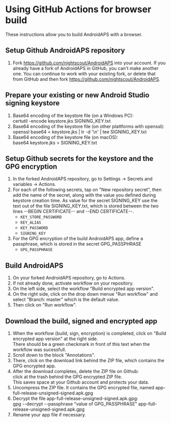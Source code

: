 # Using GitHub Actions for browser build

These instructions allow you to build AndroidAPS with a browser.


## Setup Github AndroidAPS repository

1. Fork https://github.com/nightscout/AndroidAPS into your account. If you already have a fork of AndroidAPS in GitHub, you can't make another one. You can continue to work with your existing fork, or delete that from GitHub and then fork https://github.com/nightscout/AndroidAPS.


## Prepare your existing or new Android Studio signing keystore

1. Base64 encoding of the keystore file (on a Windows PC):\
   certutil -encode keystore.jks SIGNING_KEY.txt
2. Base64 encoding of the keystore file (on other plattforms with openssl):\
   openssl base64 < keystore.jks | tr -d '\n' | tee SIGNING_KEY.txt
3. Base64 encoding of the keystore file (on macOS):\
   base64 keystore.jks > SIGNING_KEY.txt


## Setup Github secrets for the keystore and the GPG encryption

1. In the forked AndroidAPS repository, go to Settings -> Secrets and variables -> Actions.
1. For each of the following secrets, tap on "New repository secret", then add the name of the secret, along with the value you defined during keystore creation time. As value for the secret SIGNING_KEY use the text out of the file SIGNING_KEY.txt, which is stored between the two lines --BEGIN CERTIFICATE-- and --END CERTIFICATE--.  
    * `KEY_STORE_PASSWORD`
    * `KEY_ALIAS`
    * `KEY_PASSWORD`
    * `SIGNING_KEY`
1. For the GPG encryption of the build AndroidAPS app, define a passphrase, which is stored in the secret GPG_PASSPHRASE
    * `GPG_PASSPHRASE`


## Build AndroidAPS
1. On your forked AndroidAPS repository, go to Actions.
2. If not already done, activate workflow on your repository.
3. On the left side, select the workflow "Build encrypted app version".
4. On the right side, click on the drop down menue "Run workflow" and select "Branch: master" which is the default value.
5. Then click on "Run workflow".


## Download the build, signed and encrypted app
1. When the workflow (build, sign, encryption) is completed, click on "Build encrypted app version" at the right side.\
   There should be a green checkmark in front of this text when the workflow was sucessfull.
2. Scroll down to the block "Annotations".
3. There, click on the download link behind the ZIP file, which contains the GPG encrypted app.
4. After the download completes, delete the ZIP file on Github:\
   click at the trash behind the GPG encrypted ZIP file.\
   This saves space at your Github account and protects your data.
6. Uncompress the ZIP file. It contains the GPG encrypted file, named app-full-release-unsigned-signed.apk.gpg
7. Decrypt the file app-full-release-unsigned-signed.apk.gpg:\
   gpg --decrypt --passphrase "value of GPG_PASSPHRASE" app-full-release-unsigned-signed.apk.gpg
8. Rename your app file if necessary.

